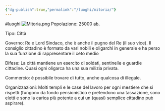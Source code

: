 ```yaml
---
{"dg-publish":true,"permalink":"/luoghi/mitoria/"}
---
```


#luoghi 
![Mitoria.png](/img/user/Images/Mitoria.png)
Popolazione: 25000 ab.

Tipo: Città

Governo: Re e Lord Sindaco, che è anche il pugno del Re (il suo vice). Il consiglio cittadino è formato da vari nobili e oligarchi in generale e ha perso la sua funzione di rappresentare il ceto medio

Difese: La città mantiene un esercito di soldati, sentinelle e guardie cittadine. Quasi ogni oligarca ha una sua milizia privata.

Commercio: è possibile trovare di tutto, anche qualcosa di illegale.

Organizzazioni: Molti templi e le case del lavoro per ogni mestiere che si rispetti (fungono da fondo pensionistico e pretendono una tassazione, sono eletti e sono la carica più potente a cui un (quasi) semplice cittadino può aspirare).


